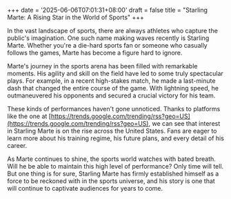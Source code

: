 +++
date = '2025-06-06T07:01:31+08:00'
draft = false
title = "Starling Marte: A Rising Star in the World of Sports"
+++

In the vast landscape of sports, there are always athletes who capture the public's imagination. One such name making waves recently is Starling Marte. Whether you're a die-hard sports fan or someone who casually follows the games, Marte has become a figure hard to ignore. 

Marte's journey in the sports arena has been filled with remarkable moments. His agility and skill on the field have led to some truly spectacular plays. For example, in a recent high-stakes match, he made a last-minute dash that changed the entire course of the game. With lightning speed, he outmaneuvered his opponents and secured a crucial victory for his team. 

These kinds of performances haven't gone unnoticed. Thanks to platforms like the one at [https://trends.google.com/trending/rss?geo=US](https://trends.google.com/trending/rss?geo=US), we can see that interest in Starling Marte is on the rise across the United States. Fans are eager to learn more about his training regime, his future plans, and every detail of his career. 

As Marte continues to shine, the sports world watches with bated breath. Will he be able to maintain this high level of performance? Only time will tell. But one thing is for sure, Starling Marte has firmly established himself as a force to be reckoned with in the sports universe, and his story is one that will continue to captivate audiences for years to come.